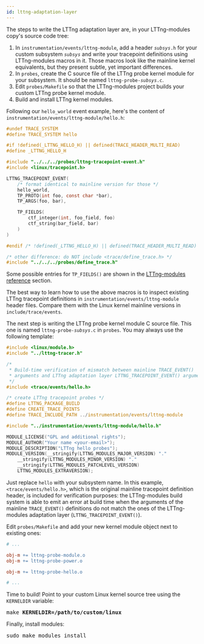 ```yaml
---
id: lttng-adaptation-layer
---
```


The steps to write the LTTng adaptation layer are, in your
LTTng-modules copy's source code tree:

  1. In `instrumentation/events/lttng-module`,
     add a header <code><em>subsys</em>.h</code> for your custom
     subsystem <code><em>subsys</em></code> and write your
     tracepoint definitions using LTTng-modules macros in it.
     Those macros look like the mainline kernel equivalents,
     but they present subtle, yet important differences.
  2. In `probes`, create the C source file of the LTTng probe kernel
     module for your subsystem. It should be named
     <code>lttng-probe-<em>subsys</em>.c</code>.
  3. Edit `probes/Makefile` so that the LTTng-modules project
     builds your custom LTTng probe kernel module.
  4. Build and install LTTng kernel modules.

Following our `hello_world` event example, here's the content of
`instrumentation/events/lttng-module/hello.h`:

~~~ c
#undef TRACE_SYSTEM
#define TRACE_SYSTEM hello

#if !defined(_LTTNG_HELLO_H) || defined(TRACE_HEADER_MULTI_READ)
#define _LTTNG_HELLO_H

#include "../../../probes/lttng-tracepoint-event.h"
#include <linux/tracepoint.h>

LTTNG_TRACEPOINT_EVENT(
    /* format identical to mainline version for those */
    hello_world,
    TP_PROTO(int foo, const char *bar),
    TP_ARGS(foo, bar),

    TP_FIELDS(
        ctf_integer(int, foo_field, foo)
        ctf_string(bar_field, bar)
    )
)

#endif /* !defined(_LTTNG_HELLO_H) || defined(TRACE_HEADER_MULTI_READ) */

/* other difference: do NOT include <trace/define_trace.h> */
#include "../../../probes/define_trace.h"
~~~

Some possible entries for `TP_FIELDS()` are shown in the
[LTTng-modules reference](#doc-lttng-modules-ref) section.

The best way to learn how to use the above macros is to inspect
existing LTTng tracepoint definitions in `instrumentation/events/lttng-module`
header files. Compare them with the Linux kernel mainline versions
in `include/trace/events`.

The next step is writing the LTTng probe kernel module C source file.
This one is named <code>lttng-probe-<em>subsys</em>.c</code>
in `probes`. You may always use the following template:

~~~ c
#include <linux/module.h>
#include "../lttng-tracer.h"

/*
 * Build-time verification of mismatch between mainline TRACE_EVENT()
 * arguments and LTTng adaptation layer LTTNG_TRACEPOINT_EVENT() arguments.
 */
#include <trace/events/hello.h>

/* create LTTng tracepoint probes */
#define LTTNG_PACKAGE_BUILD
#define CREATE_TRACE_POINTS
#define TRACE_INCLUDE_PATH ../instrumentation/events/lttng-module

#include "../instrumentation/events/lttng-module/hello.h"

MODULE_LICENSE("GPL and additional rights");
MODULE_AUTHOR("Your name <your-email>");
MODULE_DESCRIPTION("LTTng hello probes");
MODULE_VERSION(__stringify(LTTNG_MODULES_MAJOR_VERSION) "."
    __stringify(LTTNG_MODULES_MINOR_VERSION) "."
    __stringify(LTTNG_MODULES_PATCHLEVEL_VERSION)
    LTTNG_MODULES_EXTRAVERSION);
~~~

Just replace `hello` with your subsystem name. In this example,
`<trace/events/hello.h>`, which is the original mainline tracepoint
definition header, is included for verification purposes: the
LTTng-modules build system is able to emit an error at build time when
the arguments of the mainline `TRACE_EVENT()` definitions do not match
the ones of the LTTng-modules adaptation layer
(`LTTNG_TRACEPOINT_EVENT()`).

Edit `probes/Makefile` and add your new kernel module object
next to existing ones:

~~~ makefile
# ...

obj-m += lttng-probe-module.o
obj-m += lttng-probe-power.o

obj-m += lttng-probe-hello.o

# ...
~~~

Time to build! Point to your custom Linux kernel source tree using
the `KERNELDIR` variable:

<pre class="term">
make <strong>KERNELDIR=/path/to/custom/linux</strong>
</pre>

Finally, install modules:

<pre class="term">
sudo make modules_install
</pre>
